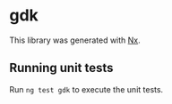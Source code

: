 # gdk

This library was generated with [Nx](https://nx.dev).

## Running unit tests

Run `ng test gdk` to execute the unit tests.
